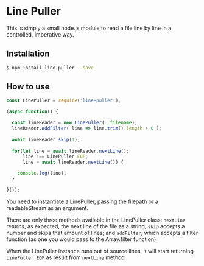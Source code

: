 # Line Puller

This is simply a small node.js module to read a file line by line in a controlled, imperative way.

## Installation

```bash
$ npm install line-puller --save
```

## How to use

```js
const LinePuller = require('line-puller');

(async function() {

  const lineReader = new LinePuller(__filename);
  lineReader.addFilter( line => line.trim().length > 0 );
  
  await lineReader.skip(1);
  
  for(let line = await lineReader.nextLine(); 
      line !== LinePuller.EOF;
      line = await lineReader.nextLine()) {

    console.log(line);
  }

}());

```

You need to instantiate a LinePuller, passing the filepath or a readableStream as an argument.

There are only three methods available in the LinePuller class: `nextLine` returns, as expected, the next line of the file as a string; `skip` accepts a number and skips that amount of lines; and `addFilter`, which accepts a filter function (as one you would pass to the Array.filter function).

When the LinePuller instance runs out of source lines, it will start returning `LinePuller.EOF` as result from `nextLine` method.

